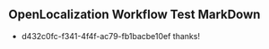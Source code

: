 ## OpenLocalization Workflow Test MarkDown

* d432c0fc-f341-4f4f-ac79-fb1bacbe10ef 
thanks!



<!--HONumber=Jan16_HO4-->
